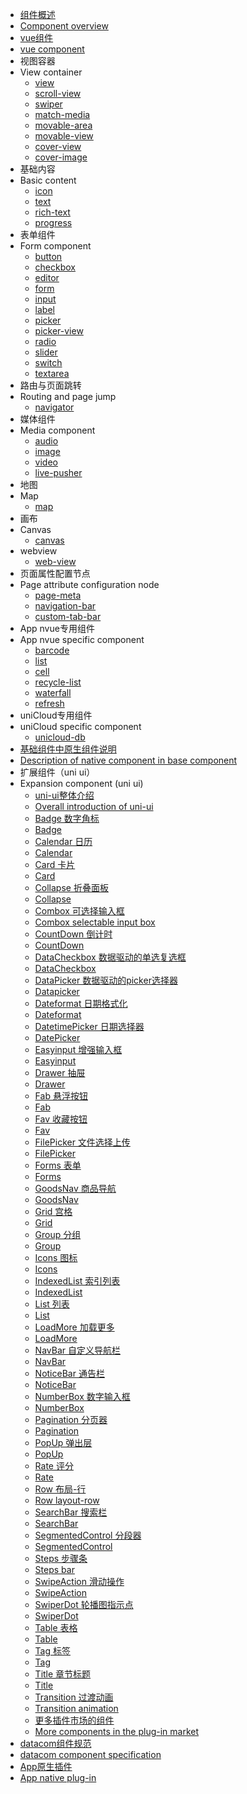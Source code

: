 * [组件概述](component/)
* [Component overview](component/)
* [vue组件](component/vue-component.md)
* [vue component](component/vue-component.md)
* 视图容器
* View container
  * [view](component/view.md)
  * [scroll-view](component/scroll-view.md)
  * [swiper](component/swiper.md)
  * [match-media](component/match-media.md)
  * [movable-area](component/movable-view.md?id=movable-area)
  * [movable-view](component/movable-view.md?id=movable-view)
  * [cover-view](/component/cover-view?id=cover-view)
  * [cover-image](/component/cover-view?id=cover-image)
* 基础内容
* Basic content
  * [icon](component/icon.md)
  * [text](component/text.md)
  * [rich-text](component/rich-text.md)
  * [progress](component/progress.md)
* 表单组件
* Form component
  * [button](component/button.md)
  * [checkbox](component/checkbox.md)
  * [editor](component/editor.md)
  * [form](component/form.md)
  * [input](component/input.md)
  * [label](component/label.md)
  * [picker](component/picker.md)
  * [picker-view](component/picker-view.md)
  * [radio](component/radio.md)
  * [slider](component/slider.md)
  * [switch](component/switch.md)
  * [textarea](component/textarea.md)
* 路由与页面跳转
* Routing and page jump
  * [navigator](component/navigator.md)
* 媒体组件
* Media component
  * [audio](component/audio.md)
  * [image](component/image.md)
  * [video](component/video.md)
  * [live-pusher](component/live-pusher.md)
* 地图
* Map
  * [map](component/map.md)
* 画布
* Canvas
  * [canvas](component/canvas.md)
* webview
  * [web-view](component/web-view.md)
* 页面属性配置节点
* Page attribute configuration node
  * [page-meta](component/page-meta.md)
  * [navigation-bar](component/navigation-bar.md)
  * [custom-tab-bar](component/custom-tab-bar.md)
* App nvue专用组件
* App nvue specific component
  * [barcode](component/barcode.md)
  * [list](component/list.md)
  * [cell](component/cell.md)
  * [recycle-list](component/recycle-list.md)
  * [waterfall](component/waterfall.md)
  * [refresh](component/refresh.md)
* uniCloud专用组件
* uniCloud specific component
  * [unicloud-db](uniCloud/unicloud-db)
* [基础组件中原生组件说明](component/native-component.md)
* [Description of native component in base component](component/native-component.md)
* 扩展组件（uni ui）
* Expansion component (uni ui)
  * [uni-ui整体介绍](component/README?id=uniui)
  * [Overall introduction of uni-ui](component/README?id=uniui)
  * [Badge 数字角标](https://ext.dcloud.net.cn/plugin?id=21)
  * [Badge](https://ext.dcloud.net.cn/plugin?id=21)
  * [Calendar 日历](https://ext.dcloud.net.cn/plugin?id=56)
  * [Calendar](https://ext.dcloud.net.cn/plugin?id=56)
  * [Card 卡片](https://ext.dcloud.net.cn/plugin?id=22)
  * [Card](https://ext.dcloud.net.cn/plugin?id=22)
  * [Collapse 折叠面板](https://ext.dcloud.net.cn/plugin?id=23)
  * [Collapse](https://ext.dcloud.net.cn/plugin?id=23)
  * [Combox 可选择输入框](https://ext.dcloud.net.cn/plugin?id=1261)
  * [Combox selectable input box](https://ext.dcloud.net.cn/plugin?id=1261)
  * [CountDown 倒计时](https://ext.dcloud.net.cn/plugin?id=25)
  * [CountDown](https://ext.dcloud.net.cn/plugin?id=25)
  * [DataCheckbox 数据驱动的单选复选框](https://ext.dcloud.net.cn/plugin?id=3456)
  * [DataCheckbox](https://ext.dcloud.net.cn/plugin?id=3456)
  * [DataPicker 数据驱动的picker选择器](https://ext.dcloud.net.cn/plugin?id=3796)
  * [Datapicker](https://ext.dcloud.net.cn/plugin?id=3796)
  * [Dateformat 日期格式化](https://ext.dcloud.net.cn/plugin?id=3279)
  * [Dateformat](https://ext.dcloud.net.cn/plugin?id=3279)
  * [DatetimePicker 日期选择器](https://ext.dcloud.net.cn/plugin?id=3962)
  * [DatePicker](https://ext.dcloud.net.cn/plugin?id=3962)
  * [Easyinput 增强输入框](https://ext.dcloud.net.cn/plugin?id=3455)
  * [Easyinput](https://ext.dcloud.net.cn/plugin?id=3455)
  * [Drawer 抽屉](https://ext.dcloud.net.cn/plugin?id=26)
  * [Drawer](https://ext.dcloud.net.cn/plugin?id=26)
  * [Fab 悬浮按钮](https://ext.dcloud.net.cn/plugin?id=144)
  * [Fab](https://ext.dcloud.net.cn/plugin?id=144)
  * [Fav 收藏按钮](https://ext.dcloud.net.cn/plugin?id=864)
  * [Fav](https://ext.dcloud.net.cn/plugin?id=864)
  * [FilePicker 文件选择上传](https://ext.dcloud.net.cn/plugin?id=4079)
  * [FilePicker](https://ext.dcloud.net.cn/plugin?id=4079)
  * [Forms 表单](https://ext.dcloud.net.cn/plugin?id=2773)
  * [Forms](https://ext.dcloud.net.cn/plugin?id=2773)
  * [GoodsNav 商品导航](https://ext.dcloud.net.cn/plugin?id=865)
  * [GoodsNav](https://ext.dcloud.net.cn/plugin?id=865)
  * [Grid 宫格](https://ext.dcloud.net.cn/plugin?id=27)
  * [Grid](https://ext.dcloud.net.cn/plugin?id=27)
  * [Group 分组](https://ext.dcloud.net.cn/plugin?id=3281)
  * [Group](https://ext.dcloud.net.cn/plugin?id=3281)
  * [Icons 图标](https://ext.dcloud.net.cn/plugin?id=28)
  * [Icons](https://ext.dcloud.net.cn/plugin?id=28)
  * [IndexedList 索引列表](https://ext.dcloud.net.cn/plugin?id=375)
  * [IndexedList](https://ext.dcloud.net.cn/plugin?id=375)
  * [List 列表](https://ext.dcloud.net.cn/plugin?id=24)
  * [List](https://ext.dcloud.net.cn/plugin?id=24)
  * [LoadMore 加载更多](https://ext.dcloud.net.cn/plugin?id=29)
  * [LoadMore](https://ext.dcloud.net.cn/plugin?id=29)
  * [NavBar 自定义导航栏](https://ext.dcloud.net.cn/plugin?id=52)
  * [NavBar](https://ext.dcloud.net.cn/plugin?id=52)
  * [NoticeBar 通告栏](https://ext.dcloud.net.cn/plugin?id=30)
  * [NoticeBar](https://ext.dcloud.net.cn/plugin?id=30)
  * [NumberBox 数字输入框](https://ext.dcloud.net.cn/plugin?id=31)
  * [NumberBox](https://ext.dcloud.net.cn/plugin?id=31)
  * [Pagination 分页器](https://ext.dcloud.net.cn/plugin?id=32)
  * [Pagination](https://ext.dcloud.net.cn/plugin?id=32)
  * [PopUp 弹出层](https://ext.dcloud.net.cn/plugin?id=329)
  * [PopUp](https://ext.dcloud.net.cn/plugin?id=329)
  * [Rate 评分](https://ext.dcloud.net.cn/plugin?id=33)
  * [Rate](https://ext.dcloud.net.cn/plugin?id=33)
  * [Row 布局-行](https://ext.dcloud.net.cn/plugin?id=3958)
  * [Row layout-row](https://ext.dcloud.net.cn/plugin?id=3958)
  * [SearchBar 搜索栏](https://ext.dcloud.net.cn/plugin?id=866)
  * [SearchBar](https://ext.dcloud.net.cn/plugin?id=866)
  * [SegmentedControl 分段器](https://ext.dcloud.net.cn/plugin?id=54)
  * [SegmentedControl](https://ext.dcloud.net.cn/plugin?id=54)
  * [Steps 步骤条](https://ext.dcloud.net.cn/plugin?id=34)
  * [Steps bar](https://ext.dcloud.net.cn/plugin?id=34)
  * [SwipeAction 滑动操作](https://ext.dcloud.net.cn/plugin?id=181)
  * [SwipeAction](https://ext.dcloud.net.cn/plugin?id=181)
  * [SwiperDot 轮播图指示点](https://ext.dcloud.net.cn/plugin?id=284)
  * [SwiperDot](https://ext.dcloud.net.cn/plugin?id=284)
  * [Table 表格](https://ext.dcloud.net.cn/plugin?id=3270)
  * [Table](https://ext.dcloud.net.cn/plugin?id=3270)
  * [Tag 标签](https://ext.dcloud.net.cn/plugin?id=35)
  * [Tag](https://ext.dcloud.net.cn/plugin?id=35)
  * [Title 章节标题](https://ext.dcloud.net.cn/plugin?id=1066)
  * [Title](https://ext.dcloud.net.cn/plugin?id=1066)
  * [Transition 过渡动画](https://ext.dcloud.net.cn/plugin?id=985)
  * [Transition animation](https://ext.dcloud.net.cn/plugin?id=985)
  * [更多插件市场的组件](https://ext.dcloud.net.cn/?cat1=2)
  * [More components in the plug-in market](https://ext.dcloud.net.cn/?cat1=2)
* [datacom组件规范](component/datacom)
* [datacom component specification](component/datacom)
* [App原生插件](https://nativesupport.dcloud.net.cn/NativePlugin/README)
* [App native plug-in](https://nativesupport.dcloud.net.cn/NativePlugin/README)
